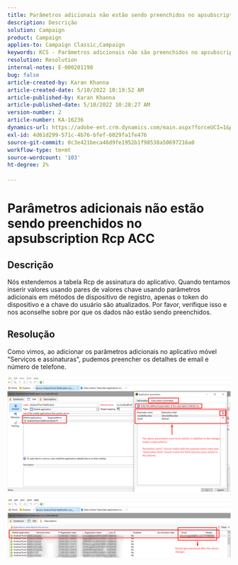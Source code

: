 ```yaml
---
title: Parâmetros adicionais não estão sendo preenchidos no apsubscription Rcp ACC
description: Descrição
solution: Campaign
product: Campaign
applies-to: Campaign Classic,Campaign
keywords: KCS - Parâmetros adicionais não são preenchidos no apsubscription Rcp ACC
resolution: Resolution
internal-notes: E-000201198
bug: false
article-created-by: Karan Khanna
article-created-date: 5/10/2022 10:19:52 AM
article-published-by: Karan Khanna
article-published-date: 5/10/2022 10:28:27 AM
version-number: 2
article-number: KA-16236
dynamics-url: https://adobe-ent.crm.dynamics.com/main.aspx?forceUCI=1&pagetype=entityrecord&etn=knowledgearticle&id=c30e09ba-4ad0-ec11-a7b5-00224809c556
exl-id: 4d61d299-571c-4b76-bfef-6029fa1fe476
source-git-commit: 0c3e421beca46d9fe1952b1f98538a50697216a0
workflow-type: tm+mt
source-wordcount: '103'
ht-degree: 2%

---
```


# Parâmetros adicionais não estão sendo preenchidos no apsubscription Rcp ACC

## Descrição


Nós estendemos a tabela Rcp de assinatura do aplicativo. Quando tentamos inserir valores usando pares de valores chave usando parâmetros adicionais em métodos de dispositivo de registro, apenas o token do dispositivo e a chave do usuário são atualizados. Por favor, verifique isso e nos aconselhe sobre por que os dados não estão sendo preenchidos.


## Resolução


Como vimos, ao adicionar os parâmetros adicionais no aplicativo móvel &quot;Serviços e assinaturas&quot;, pudemos preencher os detalhes de email e número de telefone.



![](assets/bc1c5473-4bd0-ec11-a7b5-00224809c556.png)



![](assets/ddd78ad4-4bd0-ec11-a7b5-00224809c556.png)
